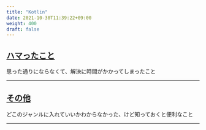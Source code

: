 ```yaml
---
title: "Kotlin"
date: 2021-10-30T11:39:22+09:00
weight: 400
draft: false
---
```


## [ハマったこと](/kotlin/struggled)

思った通りにならなくて、解決に時間がかかってしまったこと

---

## [その他](/kotlin/others)

どこのジャンルに入れていいかわからなかった、けど知っておくと便利なこと

---
